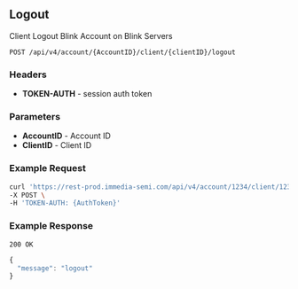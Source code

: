 ## Logout
Client Logout Blink Account on Blink Servers

`POST /api/v4/account/{AccountID}/client/{clientID}/logout`

### Headers
- **TOKEN-AUTH** -  session auth token

### Parameters
- **AccountID** - Account ID
- **ClientID** - Client ID

### Example Request
```sh
curl 'https://rest-prod.immedia-semi.com/api/v4/account/1234/client/1234567/logout' \
-X POST \
-H 'TOKEN-AUTH: {AuthToken}'
```


### Example Response
`200 OK`

```javascript
{
  "message": "logout"
}
```
